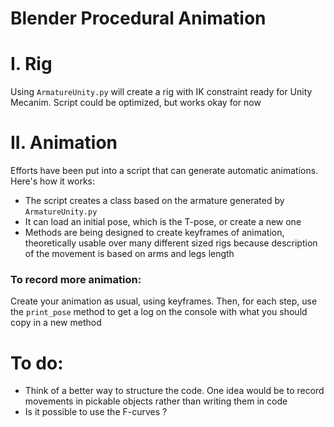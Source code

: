 # Blender Procedural Animation

# I. Rig

Using `ArmatureUnity.py` will create a rig with IK constraint ready for Unity Mecanim. 
Script could be optimized, but works okay for now 

# II. Animation

Efforts have been put into a script that can generate automatic animations. Here's how it works: 

* The script creates a class based on the armature generated by `ArmatureUnity.py`
* It can load an initial pose, which is the T-pose, or create a new one 
* Methods are being designed to create keyframes of animation, theoretically usable over many different sized rigs because description of the movement is based on arms and legs length

### To record more animation:

Create your animation as usual, using keyframes. Then, for each step, use the `print_pose` method to get a log on the console with what you should copy in a new method



# To do: 
* Think of a better way to structure the code. One idea would be to record movements in pickable objects rather than writing them in code 
* Is it possible to use the F-curves ?

